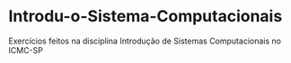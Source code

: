 # Introdu-o-Sistema-Computacionais
Exercícios feitos na disciplina Introdução de Sistemas Computacionais no ICMC-SP
